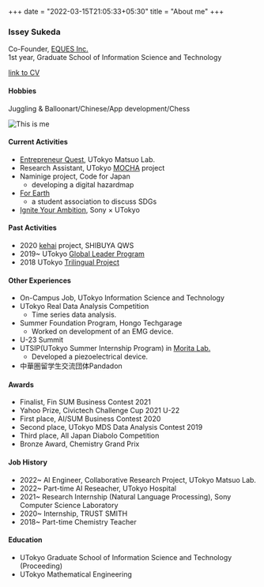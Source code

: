 +++
date = "2022-03-15T21:05:33+05:30"
title = "About me"
+++

### Issey Sukeda

Co-Founder, [EQUES Inc.]("https://naokikishieques.wixsite.com/website")  
1st year, Graduate School of Information Science and Technology

[link to CV]()

#### Hobbies
Juggling & Balloonart/Chinese/App development/Chess

![This is me][1]


#### Current Activities
* [Entrepreneur Quest](https://weblab.t.u-tokyo.ac.jp/kigyoquest/), UTokyo Matsuo Lab.
* Research Assistant, UTokyo [MOCHA](https://mocha.t.u-tokyo.ac.jp) project
* Naminige project, Code for Japan
    - developing a digital hazardmap
* [For Earth](https://forearthut.com)
    - a student association to discuss SDGs
* [Ignite Your Ambition](https://ignite-your-ambition.com), Sony × UTokyo

#### Past Activities
* 2020 [kehai](https://shibuya-qws.com/project/kehai) project, SHIBUYA QWS 
* 2019~ UTokyo [Global Leader Program](https://www.glp.u-tokyo.ac.jp)
* 2018 UTokyo [Trilingual Project](http://www.cgcs.c.u-tokyo.ac.jp/tlp/)



#### Other Experiences
* On-Campus Job, UTokyo Information Science and Technology
* UTokyo Real Data Analysis Competition
    - Time series data analysis.
* Summer Foundation Program, Hongo Techgarage
    - Worked on development of an EMG device.
* U-23 Summit
* UTSIP(UTokyo Summer Internship Program) in [Morita Lab.](http://www.hsd.k.u-tokyo.ac.jp/contents/member.html)
    - Developed a piezoelectrical device.
* 中華圏留学生交流団体Pandadon


#### Awards
* Finalist, Fin SUM Business Contest 2021
* Yahoo Prize, Civictech Challenge Cup 2021 U-22
* First place, AI/SUM Business Contest 2020
* Second place, UTokyo MDS Data Analysis Contest 2019
* Third place, All Japan Diabolo Competition
* Bronze Award, Chemistry Grand Prix


#### Job History
* 2022~ AI Engineer, Collaborative Research Project, UTokyo Matsuo Lab. 
* 2022~ Part-time AI Reseacher, UTokyo Hospital
* 2021~ Research Internship (Natural Language Processing), Sony Computer Science Laboratory
* 2020~ Internship, TRUST SMITH
* 2018~ Part-time Chemistry Teacher


#### Education
* UTokyo Graduate School of Information Science and Technology (Proceeding)
* UTokyo Mathematical Engineering

[1]: /img/me.png